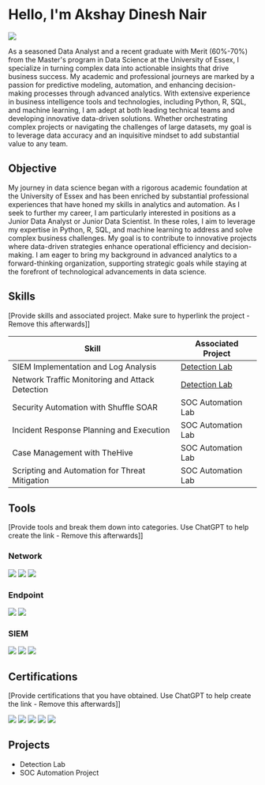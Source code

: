 # Hello, I'm Akshay Dinesh Nair
<a href="https://www.linkedin.com/in/akshaydnair/"><img src="https://img.shields.io/badge/-LinkedIn-0072b1?&style=for-the-badge&logo=linkedin&logoColor=white" /></a>

As a seasoned Data Analyst and a recent graduate with Merit (60%-70%) from the Master's program in Data Science at the University of Essex, I specialize in turning complex data into actionable insights that drive business success. My academic and professional journeys are marked by a passion for predictive modeling, automation, and enhancing decision-making processes through advanced analytics. With extensive experience in business intelligence tools and technologies, including Python, R, SQL, and machine learning, I am adept at both leading technical teams and developing innovative data-driven solutions. Whether orchestrating complex projects or navigating the challenges of large datasets, my goal is to leverage data accuracy and an inquisitive mindset to add substantial value to any team.
## Objective

My journey in data science began with a rigorous academic foundation at the University of Essex and has been enriched by substantial professional experiences that have honed my skills in analytics and automation. As I seek to further my career, I am particularly interested in positions as a Junior Data Analyst or Junior Data Scientist. In these roles, I aim to leverage my expertise in Python, R, SQL, and machine learning to address and solve complex business challenges. My goal is to contribute to innovative projects where data-driven strategies enhance operational efficiency and decision-making. I am eager to bring my background in advanced analytics to a forward-thinking organization, supporting strategic goals while staying at the forefront of technological advancements in data science.

## Skills
[Provide skills and associated project. Make sure to hyperlink the project - Remove this afterwards]]

| Skill                                         | Associated Project         |
|-----------------------------------------------|----------------------------|
| SIEM Implementation and Log Analysis          | <a href="https://google.com">Detection Lab</a>|
| Network Traffic Monitoring and Attack Detection | <a href="https://google.com">Detection Lab</a>|
| Security Automation with Shuffle SOAR         | SOC Automation Lab|
| Incident Response Planning and Execution      | SOC Automation Lab|
| Case Management with TheHive                  | SOC Automation Lab|
| Scripting and Automation for Threat Mitigation | SOC Automation Lab|

## Tools
[Provide tools and break them down into categories. Use ChatGPT to help create the link - Remove this afterwards]]

### Network
<div>
    <img src="https://img.shields.io/badge/-Wireshark-1679A7?&style=for-the-badge&logo=Wireshark&logoColor=white" />
    <img src="https://img.shields.io/badge/-Suricata-EF3B2D?&style=for-the-badge&logo=Suricata&logoColor=white" />
    <img src="https://img.shields.io/badge/-Zeek-777BB4?&style=for-the-badge&logo=Zeek&logoColor=white" />
</div>

### Endpoint
<div>
    <img src="https://img.shields.io/badge/-Microsoft_Defender_for_Endpoint-00A4EF?&style=for-the-badge&logo=Microsoft&logoColor=white" />
    <img src="https://img.shields.io/badge/-Velociraptor-4B275F?&style=for-the-badge&logo=Velociraptor&logoColor=white" />
</div>

### SIEM
<div>
    <img src="https://img.shields.io/badge/-Microsoft_Sentinel-0078D4?&style=for-the-badge&logo=Microsoft&logoColor=white" />
    <img src="https://img.shields.io/badge/-Splunk-000000?&style=for-the-badge&logo=Splunk&logoColor=white" />
    <img src="https://img.shields.io/badge/-Elastic-005571?&style=for-the-badge&logo=Elastic&logoColor=white" />
</div>

## Certifications
[Provide certifications that you have obtained. Use ChatGPT to help create the link - Remove this afterwards]]
<div>
<img src="https://img.shields.io/badge/-Security%2B-FF0000?&style=for-the-badge&logo=CompTIA&logoColor=white" />
<img src="https://img.shields.io/badge/-Network%2B-007ACC?&style=for-the-badge&logo=CompTIA&logoColor=white" />
<img src="https://img.shields.io/badge/-A%2B-4D4D4D?&style=for-the-badge&logo=CompTIA&logoColor=white" />
<img src="https://img.shields.io/badge/-CDSA-006400?&style=for-the-badge&logoColor=white" />
<img src="https://img.shields.io/badge/-CCD-000080?&style=for-the-badge&logoColor=white" />
</div>

## Projects
- Detection Lab
- SOC Automation Project

